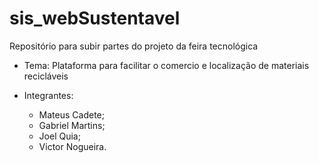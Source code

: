 # sis_webSustentavel
Repositório para subir partes do projeto da feira tecnológica
 - Tema: Plataforma para facilitar o comercio e localização de materiais recicláveis

 - Integrantes:
   - Mateus Cadete;
   - Gabriel Martins;
   - Joel Quia;
   - Victor Nogueira.
